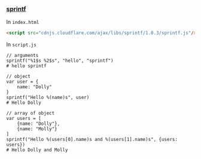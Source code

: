 ### [sprintf](https://github.com/alexei/sprintf.js)

In `index.html`

```html
<script src="cdnjs.cloudflare.com/ajax/libs/sprintf/1.0.3/sprintf.js"/>

```


In `script.js`

```
// arguments
sprintf("%1$s %2$s", "hello", "sprintf")
# hello sprintf

// object
var user = {
    name: "Dolly"
}
sprintf("Hello %(name)s", user)
# Hello Dolly

// array of object
var users = [
    {name: "Dolly"},
    {name: "Molly"}
]
sprintf("Hello %(users[0].name)s and %(users[1].name)s", {users: users})
# Hello Dolly and Molly
```
